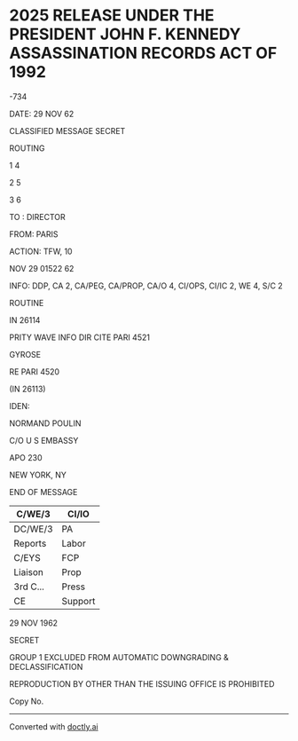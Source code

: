 # 2025 RELEASE UNDER THE PRESIDENT JOHN F. KENNEDY ASSASSINATION RECORDS ACT OF 1992

-734

DATE: 29 NOV 62

CLASSIFIED MESSAGE
SECRET

ROUTING

1
4

2
5

3
6

TO : DIRECTOR

FROM: PARIS

ACTION: TFW, 10

NOV 29 01522 62

INFO: DDP, CA 2, CA/PEG, CA/PROP, CA/O 4, CI/OPS, CI/IC 2,
WE 4, S/C 2

ROUTINE

IN 26114

PRITY WAVE INFO DIR CITE PARI 4521

GYROSE

RE PARI 4520

(IN 26113)

IDEN:

NORMAND POULIN

C/O U S EMBASSY

APO 230

NEW YORK, NY

END OF MESSAGE

| C/WE/3   | CI/IO   |
| -------- | ------- |
| DC/WE/3  | PA      |
| Reports  | Labor   |
| C/EYS    | FCP     |
| Liaison  | Prop    |
| 3rd C... | Press   |
| CE       | Support |

29 NOV 1962

SECRET

GROUP 1
EXCLUDED FROM AUTOMATIC DOWNGRADING & DECLASSIFICATION

REPRODUCTION BY OTHER THAN THE ISSUING OFFICE IS PROHIBITED

Copy No.


---
Converted with [doctly.ai](https://doctly.ai)